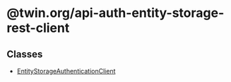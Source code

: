 # @twin.org/api-auth-entity-storage-rest-client

## Classes

- [EntityStorageAuthenticationClient](classes/EntityStorageAuthenticationClient.md)
